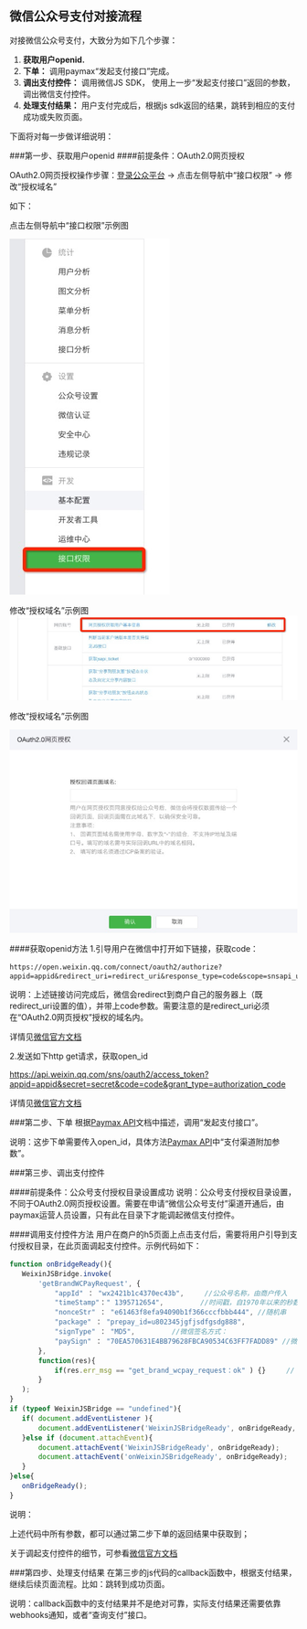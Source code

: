 ## 微信公众号支付对接流程

对接微信公众号支付，大致分为如下几个步骤：

1. **获取用户openid.**
2. **下单：** 调用paymax“发起支付接口”完成。
3. **调出支付控件：** 调用微信JS SDK， 使用上一步“发起支付接口”返回的参数，调出微信支付控件。
4. **处理支付结果：** 用户支付完成后，根据js sdk返回的结果，跳转到相应的支付成功或失败页面。


下面将对每一步做详细说明：


###第一步、获取用户openid
####前提条件：OAuth2.0网页授权

OAuth2.0网页授权操作步骤：<a href="https://mp.weixin.qq.com/">登录公众平台</a> -> 点击左侧导航中“接口权限” -> 修改“授权域名”

如下：

点击左侧导航中“接口权限”示例图

![点击接口权限](image/wechat_inter_auth_menu.png)

修改“授权域名”示例图
![网页授权](image/wechat_set_auth_domain.png)

修改“授权域名”示例图

![网页授权设置](image/wechat_set_auth_domain_detail.png)

####获取openid方法
1.引导用户在微信中打开如下链接，获取code：
 
	https://open.weixin.qq.com/connect/oauth2/authorize?appid=appid&redirect_uri=redirect_uri&response_type=code&scope=snsapi_userinfo&state=state#wechat_redirect

说明：上述链接访问完成后，微信会redirect到商户自己的服务器上（既redirect_uri设置的值），并带上code参数。需要注意的是redirect_uri必须在“OAuth2.0网页授权”授权的域名内。

详情见<a href="https://mp.weixin.qq.com/wiki?t=resource/res_main&id=mp1421140842&token=&lang=zh_CN">微信官方文档</a>

2.发送如下http get请求，获取open_id

https://api.weixin.qq.com/sns/oauth2/access_token?appid=appid&secret=secret&code=code&grant_type=authorization_code


详情见<a href="https://mp.weixin.qq.com/wiki?t=resource/res_main&id=mp1421140842&token=&lang=zh_CN">微信官方文档</a>


	

###第二步、下单
根据[Paymax API](API文档.md)文档中描述，调用“发起支付接口”。

说明：这步下单需要传入open_id，具体方法[Paymax API](API文档.md)中“支付渠道附加参数”。

###第三步、调出支付控件

####前提条件：公众号支付授权目录设置成功
说明：公众号支付授权目录设置，不同于OAuth2.0网页授权设置。需要在申请“微信公众号支付”渠道开通后，由paymax运营人员设置，只有此在目录下才能调起微信支付控件。

####调用支付控件方法
用户在商户的h5页面上点击支付后，需要将用户引导到支付授权目录，在此页面调起支付控件。示例代码如下：

```javascript
function onBridgeReady(){
   WeixinJSBridge.invoke(
       'getBrandWCPayRequest', {
           "appId" ： "wx2421b1c4370ec43b",     //公众号名称，由商户传入     
           "timeStamp"：" 1395712654",         //时间戳，自1970年以来的秒数     
           "nonceStr" ： "e61463f8efa94090b1f366cccfbbb444", //随机串     
           "package" ： "prepay_id=u802345jgfjsdfgsdg888",     
           "signType" ： "MD5",         //微信签名方式：     
           "paySign" ： "70EA570631E4BB79628FBCA90534C63FF7FADD89" //微信签名 
       },
       function(res){     
           if(res.err_msg == "get_brand_wcpay_request：ok" ) {}     // 使用以上方式判断前端返回,微信团队郑重提示：res.err_msg将在用户支付成功后返回    ok，但并不保证它绝对可靠。 
       }
   ); 
}
if (typeof WeixinJSBridge == "undefined"){
   if( document.addEventListener ){
       document.addEventListener('WeixinJSBridgeReady', onBridgeReady, false);
   }else if (document.attachEvent){
       document.attachEvent('WeixinJSBridgeReady', onBridgeReady); 
       document.attachEvent('onWeixinJSBridgeReady', onBridgeReady);
   }
}else{
   onBridgeReady();
}
```
说明：

上述代码中所有参数，都可以通过第二步下单的返回结果中获取到；

关于调起支付控件的细节，可参看<a href="https://pay.weixin.qq.com/wiki/doc/api/jsapi.php?chapter=7_7&index=6">微信官方文档</a>


###第四步、处理支付结果
在第三步的js代码的callback函数中，根据支付结果，继续后续页面流程。比如：跳转到成功页面。

说明：callback函数中的支付结果并不是绝对可靠，实际支付结果还需要依靠webhooks通知，或者“查询支付”接口。
